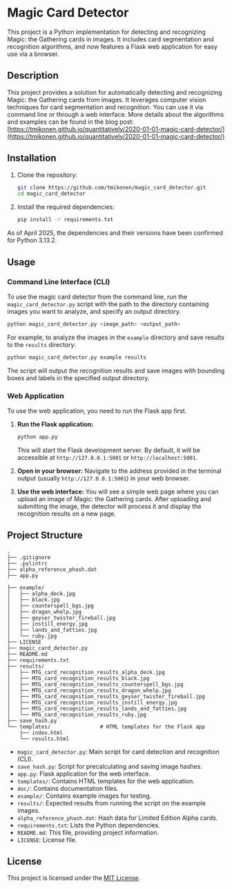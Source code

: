 # Magic Card Detector

This project is a Python implementation for detecting and recognizing Magic: the Gathering cards in images. It includes card segmentation and recognition algorithms, and now features a Flask web application for easy use via a browser.

## Description

This project provides a solution for automatically detecting and recognizing Magic: the Gathering cards from images. It leverages computer vision techniques for card segmentation and recognition. You can use it via command line or through a web interface. More details about the algorithms and examples can be found in the blog post: [https://tmikonen.github.io/quantitatively/2020-01-01-magic-card-detector/](https://tmikonen.github.io/quantitatively/2020-01-01-magic-card-detector/)

## Installation

1. Clone the repository:
   ```bash
   git clone https://github.com/tmikonen/magic_card_detector.git
   cd magic_card_detector
   ```

2. Install the required dependencies:
   ```bash
   pip install -r requirements.txt
   ```

As of April 2025, the dependencies and their versions have been confirmed for Python 3.13.2.

## Usage

### Command Line Interface (CLI)

To use the magic card detector from the command line, run the `magic_card_detector.py` script with the path to the directory containing images you want to analyze, and specify an output directory.

```bash
python magic_card_detector.py <image_path> <output_path>
```

For example, to analyze the images in the `example` directory and save results to the `results` directory:

```bash
python magic_card_detector.py example results
```

The script will output the recognition results and save images with bounding boxes and labels in the specified output directory.

### Web Application

To use the web application, you need to run the Flask app first.

1.  **Run the Flask application:**
    ```bash
    python app.py
    ```
    This will start the Flask development server. By default, it will be accessible at `http://127.0.0.1:5001` or `http://localhost:5001`.

2.  **Open in your browser:**
    Navigate to the address provided in the terminal output (usually `http://127.0.0.1:5001`) in your web browser.

3.  **Use the web interface:**
    You will see a simple web page where you can upload an image of Magic: the Gathering cards. After uploading and submitting the image, the detector will process it and display the recognition results on a new page.


## Project Structure

```
.
├── .gitignore
├── .pylintrc
├── alpha_reference_phash.dat
├── app.py

├── example/
│   ├── alpha_deck.jpg
│   ├── black.jpg
│   ├── counterspell_bgs.jpg
│   ├── dragon_whelp.jpg
│   ├── geyser_twister_fireball.jpg
│   ├── instill_energy.jpg
│   ├── lands_and_fatties.jpg
│   └── ruby.jpg
├── LICENSE
├── magic_card_detector.py
├── README.md
├── requirements.txt
├── results/
│   ├── MTG_card_recognition_results_alpha_deck.jpg
│   ├── MTG_card_recognition_results_black.jpg
│   ├── MTG_card_recognition_results_counterspell_bgs.jpg
│   ├── MTG_card_recognition_results_dragon_whelp.jpg
│   ├── MTG_card_recognition_results_geyser_twister_fireball.jpg
│   ├── MTG_card_recognition_results_instill_energy.jpg
│   ├── MTG_card_recognition_results_lands_and_fatties.jpg
│   └── MTG_card_recognition_results_ruby.jpg
├── save_hash.py
└── templates/                # HTML templates for the Flask app
    ├── index.html
    └── results.html
```

* `magic_card_detector.py`: Main script for card detection and recognition (CLI).
* `save_hash.py`: Script for precalculating and saving image hashes.
* `app.py`: Flask application for the web interface.
* `templates/`: Contains HTML templates for the web application.
* `doc/`: Contains documentation files.
* `example/`: Contains example images for testing.
* `results/`:  Expected results from running the script on the example images.
* `alpha_reference_phash.dat`: Hash data for Limited Edition Alpha cards.
* `requirements.txt`: Lists the Python dependencies.
* `README.md`: This file, providing project information.
* `LICENSE`: License file.

## License

This project is licensed under the [MIT License](LICENSE).
